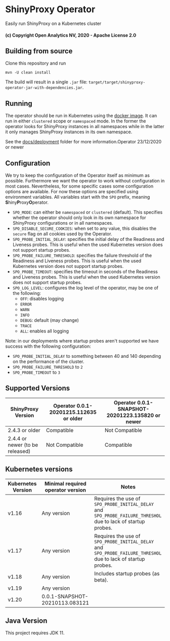 # ShinyProxy Operator

Easily run ShinyProxy on a Kubernetes cluster

#### (c) Copyright Open Analytics NV, 2020 - Apache License 2.0

## Building from source

Clone this repository and run

```
mvn -U clean install
```

The build will result in a single `.jar` file: `target/target/shinyproxy-operator-jar-with-dependencies.jar`.

## Running

The operator should be run in Kubernetes using the [docker image](https://hub.docker.com/r/openanalytics/shinyproxy-operator-snapshot).
It can run in either `clustered` scope or `namespaced` mode. In the former the operator looks for ShinyProxy instances in all namespaces while in the latter it only manages ShinyProxy instances in its own namespace.

See the [docs/deployment](docs/deployment) folder for more information.Operator 23/12/2020 or newer

## Configuration

We try to keep the configuration of the Operator itself as minimum as possible.
Furthermore we want the operator to work without configuration in most cases.
Nevertheless, for some specific cases some configuration options are available.
For now these options are specified using environment variables.
All variables start with the `SPO` prefix, meaning **S**hiny**P**roxy**O**perator.

 - `SPO_MODE`: can either be `namespaced` or `clustered` (default). This specifies whether the operator should only look in its own namespace for ShinyProxy configurations or in all namespaces.
 - `SPO_DISABLE_SECURE_COOKIES`: when set to any value, this disables the `secure` flag on all cookies used by the Operator.
 - `SPO_PROBE_INITIAL_DELAY`: specifies the initial delay of the Readiness and Liveness probes. This is useful when the used Kubernetes version does not support startup probes.
 - `SPO_PROBE_FAILURE_THRESHOLD`: specifies the failure threshold of the Readiness and Liveness probes. This is useful when the used Kubernetes version does not support startup probes.
 - `SPO_PROBE_TIMEOUT`: specifies the timeout in seconds of the Readiness and Liveness probes. This is useful when the used Kubernetes version does not support startup probes.
 - `SPO_LOG_LEVEL`: configures the log level of the operator, may be one of the following:
   - `OFF`: disables logging
   - `ERROR`
   - `WARN`
   - `INFO`
   - `DEBUG`: default (may change)
   - `TRACE`
   - `ALL`: enables all logging


Note: in our deployments where startup probes aren't supported we have success with the following configuration:
 - `SPO_PROBE_INITIAL_DELAY` to something between 40 and 140 depending on the performance of the cluster.
 - `SPO_PROBE_FAILURE_THRESHOLD` to `2`
 - `SPO_PROBE_TIMEOUT` to `3`

## Supported Versions

| ShinyProxy Version              | Operator 0.0.1-20201215.112635 or older | Operator 0.0.1-SNAPSHOT-20201223.135820 or newer |
| ------------------------------  | --------------------------------------- | ------------------------------------------------ |
| 2.4.3 or older                  | Compatible                              | Not Compatible                                   |
| 2.4.4 or newer (to be released) | Not Compatible                          | Compatible                                       |

## Kubernetes versions


| Kubernetes Version | Minimal required operator version      | Notes                                                                                                          |
| ------------------ | -------------------------------------- | -------------------------------------------------------------------------------------------------------------- |
| v1.16              | Any version                            | Requires the use of `SPO_PROBE_INITIAL_DELAY` and `SPO_PROBE_FAILURE_THRESHOL` due to lack of startup probes.  |
| v1.17              | Any version                            | Requires the use of `SPO_PROBE_INITIAL_DELAY` and `SPO_PROBE_FAILURE_THRESHOL` due to lack of startup probes.  |
| v1.18              | Any version                            | Includes startup probes (as beta).                                                                             |
| v1.19              | Any version                            |                                                                                                                |
| v1.20              | 0.0.1-SNAPSHOT-20210113.083121         |                                                                                                                |

## Java Version

This project requires JDK 11.
